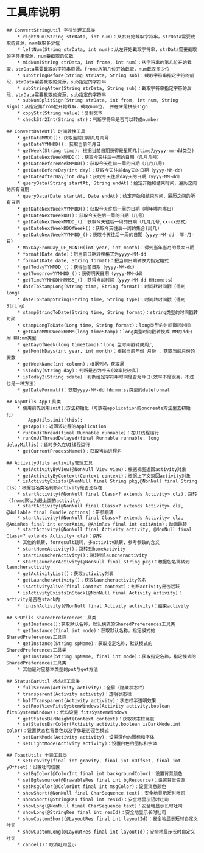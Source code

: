 # 工具库说明

    ## ConvertStringUtil 字符处理工具类
        * rightNum(String strData, int num)：从右开始截取字符串，strData需要截取的资源，num截取多少位
        * leftNum(String strData, int num)：从左开始截取字符串，strData需要截取的字符串资源，num要截取的位数
        * midNum(String strData, int frome, int num)：从字符串的第几位开始截取，strData需要截取的字符串资源，frome从第几位开始截取，num截取多少位
        * subStringBefore(String strData, String sub)：截取字符串指定字符的前段，strData需要截取的资源，sub指定的字符串
        * subStringAfter(String strData, String sub)：截取字符串指定字符的后段，strData需要截取的资源，sub指定的字符串
        * subNumSplitSign(String strData, int from, int num, String sign)：从指定第from位开始截取，截取num位， 并在末尾拼接sign
        * copyStr(String value)：复制文本
        * checkStr2Int(String str)：判断字符串是否可以转成number

    ## ConvertDateUtil 时间转换工具
        * getDateMMDD(): 获取当前日期几月几号
        * getDateYYMMDD(): 获取当前年月日
        * getWeek(String time): 根据当前日期获得是星期几(time为yyyy-mm-dd类型)
        * getDateNextWeekMMDD()：获取今天往后一周的日期（几月几号）
        * getDateBeforeWeekMMDD()：获取今天往前一周的日期（几月几号）
        * getDateBeforeDay(int day)：获取今天往前day天的日期（yyyy-MM-dd）
        * getDateAfterDay(int day)：获取今天往后day天的日期（yyyy-MM-dd）
        * queryData(String startAt, String endAt)：给定开始和结束时间，遍历之间的所有日期
        * queryData(Date startAt, Date endAt)：给定开始和结束时间，遍历之间的所有日期
        * getDateNextWeekYYMMDD()：获取今天往后一周的日期（哪年哪月哪日）
        * getDateNextWeekDD()：获取今天往后一周的日期（几号）
        * getDateNextWeekMMDD_()：获取今天往后一周的日期（几月几号,xx-xx形式）
        * getDateNextWeekDDOfWeek()：获取今天往后一周的集合(周几)
        * getDateNextWeekYYMMDD_()：获取今天往后一周的日期（yyyy-MM-dd  年-月-日）
        * MaxDayFromDay_OF_MONTH(int year, int month)：得到当年当月的最大日期
        * format(Date date)：把当前日期转换格式为yyyy-MM-dd
        * format(Date date, String format)：把当前日期转换为指定格式
        * getTodayYYMMDD_()：获得当前日期（yyyy-MM-dd）
        * getTomorrowYYMMDD_()：获得明天日期（yyyy-MM-dd）
        * getTimeYYMMDDHHMMSS_()：获得当前时间（yyyy-MM-dd HH:mm:ss）
        * dateToStampLong(String time, String format)：时间转时间戳（得到long）
        * dateToStampString(String time, String type)：时间转时间戳（得到String）
        * stampStringToDate(String time, String format)：string类型的时间戳转时间
        * stampLongToDate(Long time, String format)：long类型的时间戳转时间
        * getDateMMDDWeekHHMM(long timeStamp)：long类型时间戳转换成 MM月dd日 周 HH:mm类型
        * getDayOfWeek(long timeStamp)：long 型时间戳转成周几
        * getMonthDays(int year, int month)：根据当前年份 月份 ，获取当前月份的天数
        * getWeekName(int column)：根据列名 获取周
        * isToday(String day)：判断是否为今天(效率比较高)
        * isToday2(String sdate)：判断给定字符串时间是否为今日(效率不是很高，不过也是一种方法)
        * getDateFormat()：获取yyyy-MM-dd hh:mm:ss类型的dateformat
        
    ## AppUtils App工具类
        * 使用前先调用init()方法初始化（可放在application的oncreate方法里去初始化）
            AppUtils.init(this);
        * getApp()：返回该进程的Application
        * runOnUiThread(final Runnable runnable)：在UI线程运行
        * runOnUiThreadDelayed(final Runnable runnable, long delayMillis)：延时多久在UI线程运行
        * getCurrentProcessName()：获取当前进程名

    ## ActivityUtils activity管理工具
        * getActivityByView(@NonNull View view)：根据视图返回activity对象
        * getActivityByContext(Context context)：根据上下文返回activity对象
        * isActivityExists(@NonNull final String pkg,@NonNull final String cls)：根据包名类名判断activity是否还存在
        * startActivity(@NonNull final Class<? extends Activity> clz)：跳转（frome默认为最上面的activity）
        * startActivity(@NonNull final Class<? extends Activity> clz, @Nullable final Bundle options)：带参跳转
        * startActivity(@NonNull final Class<? extends Activity> clz, @AnimRes final int enterAnim, @AnimRes final int exitAnim)：动画跳转
        * startActivity(@NonNull final Activity activity, @NonNull final Class<? extends Activity> clz)：跳转
        * 其他的跳转，forresult跳转，多activity跳转，参考参数的含义
        * startHomeActivity()：跳转到homeActivity
        * startLauncherActivity()：跳转到launcheractivity
        * startLauncherActivity(@NonNull final String pkg)：根据包名跳转到launcheractivity
        * getActivityList()：获取activity列表
        * getLauncherActivity()：获取launcheractivity包名
        * isActivityAlive(final Context context)：判断activity是否活跃
        * isActivityExistsInStack(@NonNull final Activity activity)：activity是否在stack内
        * finishActivity(@NonNull final Activity activity)：结束activity

    ## SPUtils SharedPreferences工具类
        * getInstance():获取默认名称，默认模式的SharedPreferences工具类
        * getInstance(final int mode)：获取默认名称，指定模式的SharedPreferences工具类
        * getInstance(String spName)：获取指定名称，默认模式的SharedPreferences工具类
        * getInstance(String spName, final int mode)：获取指定名称，指定模式的SharedPreferences工具类
        * 其他是对应基本类型的put与get方法
        
    ## StatusBarUtil 状态栏工具类
        * fullScreen(Activity activity)：全屏（隐藏状态栏）
        * transparent(Activity activity)：透明状态栏
        * halfTransparent(Activity activity)：状态栏半透明效果
        * setRootViewFitsSystemWindows(Activity activity,boolean fitsSystemWindows)：代码设置 fitsSystemWindows
        * getStatusBarHeight(Context context)：获取状态栏高度
        * setStatusBarColor(Activity activity,boolean isDarkMode,int color)：设置状态栏背景色以及字体是否深色模式
        * setDarkMode(Activity activity)：设置深色的图标和字体
        * setLightMode(Activity activity)：设置白色的图标和字体
        
    ## ToastUtils 土司工具类
        * setGravity(final int gravity, final int xOffset, final int yOffset)：设置吐司位置
        * setBgColor(@ColorInt final int backgroundColor)：设置背景颜色
        * setBgResource(@DrawableRes final int bgResource)：设置背景资源
        * setMsgColor(@ColorInt final int msgColor)：设置消息颜色
        * showShort(@NonNull final CharSequence text)：安全地显示短时吐司
        * showShort(@StringRes final int resId)：安全地显示短时吐司
        * showLong(@NonNull final CharSequence text)：安全地显示长时吐司
        * showLong(@StringRes final int resId)：安全地显示长时吐司
        * showCustomShort(@LayoutRes final int layoutId)：安全地显示短时自定义吐司
        * showCustomLong(@LayoutRes final int layoutId)：安全地显示长时自定义吐司
        * cancel()：取消吐司显示
        


        
        
        
        
        
        
        
        
        
        
        
        
        
        
        
        
        
        
        
        
        
        
        
        
        
        
        
        
        
        
        
        
        
        
        